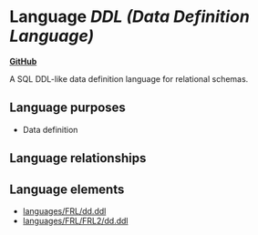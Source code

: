 # Language _DDL (Data Definition Language)_
**[GitHub](https://github.com/softlang/yas/blob/master/languages/DDL)**

A SQL DDL-like data definition language for relational schemas.

## Language purposes
* Data definition

## Language relationships

## Language elements
* [languages/FRL/dd.ddl](../files/languages-FRL-dd.ddl.md)
* [languages/FRL/FRL2/dd.ddl](../files/languages-FRL-FRL2-dd.ddl.md)
